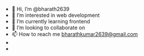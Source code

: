 - 👋 Hi, I’m @bharath2639
- 👀 I’m interested in web development
- 🌱 I’m currently learning frontend
- 💞️ I’m looking to collaborate on 
- 📫 How to reach me bharathkumar2639@gmail.com
- 
-  

<!---
bharath2639/bharath2639 is a ✨ special ✨ repository because its `README.md` (this file) appears on your GitHub profile.
You can click the Preview link to take a look at your changes.
--->
